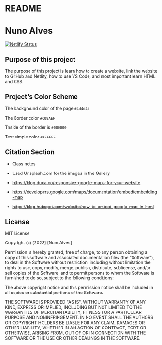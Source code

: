 # README

# Nuno Alves

[![Netlify Status](https://api.netlify.com/api/v1/badges/34b2a280-62f6-4478-9d77-5d6b57a6b240/deploy-status)](https://app.netlify.com/sites/about-me-knewno/deploys)

## Purpose of this project

The purpose of this project is learn how to create a website, link the website to GitHub and Netlify, how to use VS Code, and most important learn HTML and CSS.

## Project's Color Scheme

The background color of the page `#4d4d4d` 

The Border color `#C09AEF`

Tnside of the border is `#000000` 

Text simple color `#FFFFFF` 

## Citation Section

- Class notes

- Used Unsplash.com for the images in the Gallery

- https://blog.duda.co/responsive-google-maps-for-your-website 

- https://developers.google.com/maps/documentation/embed/embedding-map 

- https://blog.hubspot.com/website/how-to-embed-google-map-in-html 

## License 

MIT License

Copyright (c) [2023] [NunoAlves]

Permission is hereby granted, free of charge, to any person obtaining a copy
of this software and associated documentation files (the "Software"), to deal
in the Software without restriction, including without limitation the rights
to use, copy, modify, merge, publish, distribute, sublicense, and/or sell
copies of the Software, and to permit persons to whom the Software is
furnished to do so, subject to the following conditions:

The above copyright notice and this permission notice shall be included in all
copies or substantial portions of the Software.

THE SOFTWARE IS PROVIDED "AS IS", WITHOUT WARRANTY OF ANY KIND, EXPRESS OR
IMPLIED, INCLUDING BUT NOT LIMITED TO THE WARRANTIES OF MERCHANTABILITY,
FITNESS FOR A PARTICULAR PURPOSE AND NONINFRINGEMENT. IN NO EVENT SHALL THE
AUTHORS OR COPYRIGHT HOLDERS BE LIABLE FOR ANY CLAIM, DAMAGES OR OTHER
LIABILITY, WHETHER IN AN ACTION OF CONTRACT, TORT OR OTHERWISE, ARISING FROM,
OUT OF OR IN CONNECTION WITH THE SOFTWARE OR THE USE OR OTHER DEALINGS IN THE
SOFTWARE.